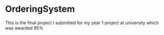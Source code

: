 # OrderingSystem
This is the final project I submitted for my year 1 project at university which was awarded 95%

